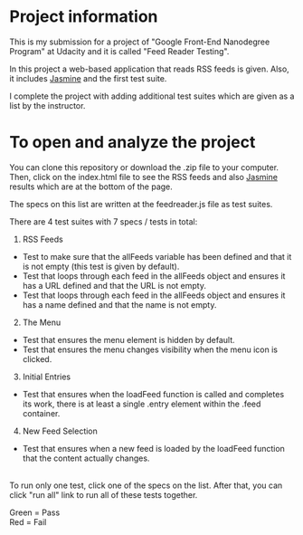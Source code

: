 # Project information

This is my submission for a project of "Google Front-End Nanodegree Program" at Udacity and it is called "Feed Reader Testing".

In this project a web-based application that reads RSS feeds is given. Also, it includes [Jasmine](http://jasmine.github.io/) and the first test suite.

I complete the project with adding additional test suites which are given as a list by the instructor.


# To open and analyze the project

You can clone this repository or download the .zip file to your computer. Then, click on the index.html file to see the RSS feeds and also [Jasmine](http://jasmine.github.io/) results which are at the bottom of the page.

The specs on this list are written at the feedreader.js file as test suites.

There are 4 test suites with 7 specs / tests in total:
1) RSS Feeds
  - Test to make sure that the allFeeds variable has been defined and that it is not empty (this test is given by default).
  - Test that loops through each feed in the allFeeds object and ensures it has a URL defined and that the URL is not empty.
  - Test that loops through each feed in the allFeeds object and ensures it has a name defined and that the name is not empty.
2) The Menu
  - Test that ensures the menu element is hidden by default.
  - Test that ensures the menu changes visibility when the menu icon is clicked.
3) Initial Entries
  - Test that ensures when the loadFeed function is called and completes its work, there is at least a single .entry element within the .feed container.
4) New Feed Selection
  - Test that ensures when a new feed is loaded by the loadFeed function that the content actually changes.

<br>
To run only one test, click one of the specs on the list. After that, you can click "run all" link to run all of these tests together.

Green = Pass
<br>
Red = Fail
